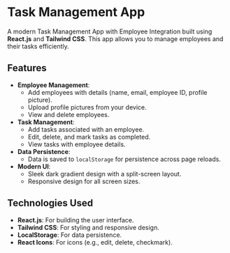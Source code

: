 # Task Management App

A modern Task Management App with Employee Integration built using **React.js** and **Tailwind CSS**. This app allows you to manage employees and their tasks efficiently.

## Features
- **Employee Management**:
  - Add employees with details (name, email, employee ID, profile picture).
  - Upload profile pictures from your device.
  - View and delete employees.
- **Task Management**:
  - Add tasks associated with an employee.
  - Edit, delete, and mark tasks as completed.
  - View tasks with employee details.
- **Data Persistence**:
  - Data is saved to `localStorage` for persistence across page reloads.
- **Modern UI**:
  - Sleek dark gradient design with a split-screen layout.
  - Responsive design for all screen sizes.

## Technologies Used
- **React.js**: For building the user interface.
- **Tailwind CSS**: For styling and responsive design.
- **LocalStorage**: For data persistence.
- **React Icons**: For icons (e.g., edit, delete, checkmark).

